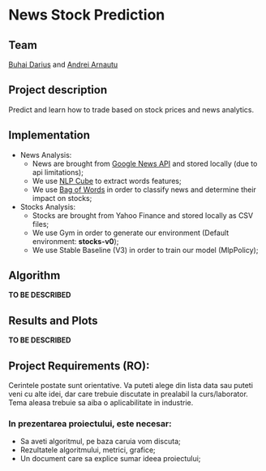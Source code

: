 # News Stock Prediction

## Team
[Buhai Darius](https://github.com/DariusBuhai) and [Andrei Arnautu](https://github.com/andreiarnautu)

## Project description
Predict and learn how to trade based on stock prices and news analytics.

## Implementation

 - News Analysis:
   - News are brought from [Google News API](https://newsapi.org/s/google-news-api) and stored locally (due to api limitations);
   - We use [NLP Cube](https://github.com/adobe/NLP-Cube) to extract words features;
   - We use [Bag of Words](https://en.wikipedia.org/wiki/Bag-of-words_model) in order to classify news and determine their impact on stocks;
 - Stocks Analysis:
   - Stocks are brought from Yahoo Finance and stored locally as CSV files; 
   - We use Gym in order to generate our environment (Default environment: **stocks-v0**);
   - We use Stable Baseline (V3) in order to train our model (MlpPolicy);

## Algorithm
**TO BE DESCRIBED**

## Results and Plots
**TO BE DESCRIBED**

## Project Requirements (RO):

Cerintele postate sunt orientative. Va puteti alege din lista data sau puteti veni cu alte idei,
dar care trebuie discutate in prealabil la curs/laborator. Tema aleasa trebuie sa aiba o
aplicabilitate in industrie.

### In prezentarea proiectului, este necesar:
- Sa aveti algoritmul, pe baza caruia vom discuta;
- Rezultatele algoritmului, metrici, grafice;
- Un document care sa explice sumar ideea proiectului;
